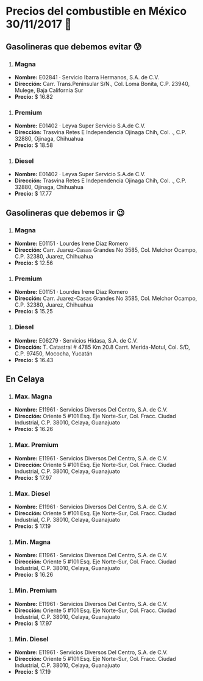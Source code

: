 # Precios del combustible en México 30/11/2017 :car:

## Gasolineras que debemos evitar :cold_sweat:
1. ### Magna
  * **Nombre:** E02841 · Servicio Ibarra Hermanos, S.A. de C.V.
  * **Dirección:** Carr. Trans.Peninsular S/N., Col. Loma Bonita, C.P. 23940, Mulege, Baja California Sur
  * **Precio:** $ 16.82

1. ### Premium
  * **Nombre:** E01402 · Leyva Super Servicio S.A.de C.V.                                                                                        
  * **Dirección:** Trasvina Retes E Independencia Ojinaga Chih, Col. ., C.P. 32880, Ojinaga, Chihuahua
  * **Precio:** $ 18.58

1. ### Diesel
  * **Nombre:** E01402 · Leyva Super Servicio S.A.de C.V.                                                                                        
  * **Dirección:** Trasvina Retes E Independencia Ojinaga Chih, Col. ., C.P. 32880, Ojinaga, Chihuahua
  * **Precio:** $ 17.77


## Gasolineras que debemos ir :wink:
1. ### Magna
  * **Nombre:** E01151 · Lourdes Irene Diaz Romero                                                                                               
  * **Dirección:** Carr. Juarez-Casas Grandes No 3585, Col. Melchor Ocampo, C.P. 32380, Juarez, Chihuahua
  * **Precio:** $ 12.56

1. ### Premium
  * **Nombre:** E01151 · Lourdes Irene Diaz Romero                                                                                               
  * **Dirección:** Carr. Juarez-Casas Grandes No 3585, Col. Melchor Ocampo, C.P. 32380, Juarez, Chihuahua
  * **Precio:** $ 15.25

1. ### Diesel
  * **Nombre:** E06279 · Servicios Hidasa, S.A. de C.V.
  * **Dirección:** T. Catastral # 4785 Km 20.8 Carrt. Merida-Motul, Col. S/D, C.P. 97450, Mococha, Yucatán
  * **Precio:** $ 16.43


## En Celaya
1. ### Max. Magna
  * **Nombre:** E11961 · Servicios Diversos Del Centro, S.A. de C.V.
  * **Dirección:** Oriente 5 #101 Esq. Eje Norte-Sur, Col. Fracc. Ciudad Industrial, C.P. 38010, Celaya, Guanajuato
  * **Precio:** $ 16.26

1. ### Max. Premium
  * **Nombre:** E11961 · Servicios Diversos Del Centro, S.A. de C.V.
  * **Dirección:** Oriente 5 #101 Esq. Eje Norte-Sur, Col. Fracc. Ciudad Industrial, C.P. 38010, Celaya, Guanajuato
  * **Precio:** $ 17.97

1. ### Max. Diesel
  * **Nombre:** E11961 · Servicios Diversos Del Centro, S.A. de C.V.
  * **Dirección:** Oriente 5 #101 Esq. Eje Norte-Sur, Col. Fracc. Ciudad Industrial, C.P. 38010, Celaya, Guanajuato
  * **Precio:** $ 17.19
1. ### Min. Magna
  * **Nombre:** E11961 · Servicios Diversos Del Centro, S.A. de C.V.
  * **Dirección:** Oriente 5 #101 Esq. Eje Norte-Sur, Col. Fracc. Ciudad Industrial, C.P. 38010, Celaya, Guanajuato
  * **Precio:** $ 16.26

1. ### Min. Premium
  * **Nombre:** E11961 · Servicios Diversos Del Centro, S.A. de C.V.
  * **Dirección:** Oriente 5 #101 Esq. Eje Norte-Sur, Col. Fracc. Ciudad Industrial, C.P. 38010, Celaya, Guanajuato
  * **Precio:** $ 17.97

1. ### Min. Diesel
  * **Nombre:** E11961 · Servicios Diversos Del Centro, S.A. de C.V.
  * **Dirección:** Oriente 5 #101 Esq. Eje Norte-Sur, Col. Fracc. Ciudad Industrial, C.P. 38010, Celaya, Guanajuato
  * **Precio:** $ 17.19